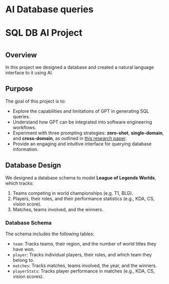 # AI Database queries
<h1>SQL DB AI Project<h1>

## Overview
In this project we designed a database and created a natural language interface to it using AI.

## Purpose
The goal of this project is to:
- Explore the capabilities and limitations of GPT in generating SQL queries.
- Understand how GPT can be integrated into software engineering workflows.
- Experiment with three prompting strategies: **zero-shot**, **single-domain**, and **cross-domain**, as outlined in [this research paper](https://arxiv.org/abs/2305.11853).
- Provide an engaging and intuitive interface for querying database information.

## Database Design
We designed a database schema to model **League of Legends Worlds**, which tracks:
1. Teams competing in world championships (e.g. T1, BLG).
2. Players, their roles, and their performance statistics (e.g., KDA, CS, vision score).
3. Matches, teams involved, and the winners.

### Database Schema
The schema includes the following tables:
- `team`: Tracks teams, their region, and the number of world titles they have won.
- `player`: Tracks individual players, their roles, and which team they belong to.
- `matches`: Tracks matches, teams involved, the year, and the winners.
- `playerStats`: Tracks player performance in matches (e.g., KDA, CS, vision scores).
